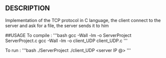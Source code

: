 ## DESCRIPTION
Implementation of the TCP protocol in C language, the client connect to the server and ask for a file, the server sends it to him

##USAGE
To compile : 
'''bash
gcc -Wall -lm -o ServerProject ServerProject.c
gcc -Wall -lm -o client_UDP client_UDP.c
'''

To run :
'''bash
./ServerProject <connection port> <file transfert port>
./client_UDP <server IP @> <connection port>
  '''
